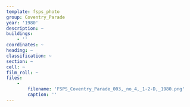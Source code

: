 ```yaml
---
template: fsps_photo
group: Coventry_Parade
year: '1980'
description: ~
buildings:
    - ''
coordinates: ~
heading: ~
classification: ~
section: ~
cell: ~
film_roll: ~
files:
    -
        filename: 'FSPS_Coventry_Parade_003,_no_4,_1-2-D,_1980.png'
        caption: ''
---
```

